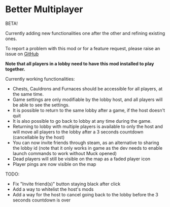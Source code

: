 # Better Multiplayer

BETA!

Currently adding new functionalities one after the other and refining existing ones.

To report a problem with this mod or for a feature request, please raise an issue on [GitHub](https://github.com/oliviersamson/Muck-BetterMultiplayer/issues "GitHub")

**Note that all players in a lobby need to have this mod installed to play together.**

Currently working functionalities:
- Chests, Cauldrons and Furnaces should be accessible for all players, at the same time.
- Game settings are only modifiable by the lobby host, and all players will be able to see the settings.
- It is possible to return to the same lobby after a game, if the host doesn't quit
- It is also possible to go back to lobby at any time during the game.
- Returning to lobby with multiple players is available to only the host and will move all players to the lobby after a 3 seconds countdown (cancellable by the host)
- You can now invite friends through steam, as an alternative to sharing the lobby id (note that it only works in game as the dev needs to enable launch commands to work without Muck opened)
- Dead players will still be visible on the map as a faded player icon
- Player pings are now visible on the map

TODO:
- Fix "Invite friend(s)" button staying black after click
- Add a way to whitelist the host's mods
- Add a way for the host to cancel going back to the lobby before the 3 seconds countdown is over